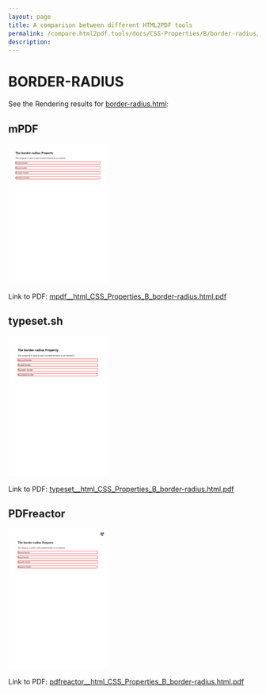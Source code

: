 ```yaml
---
layout: page
title: A comparison between different HTML2PDF tools
permalink: /compare.html2pdf.tools/docs/CSS-Properties/B/border-radius/
description: 
---
```


# BORDER-RADIUS

See the Rendering results for [border-radius.html](/html/CSS%20Properties/B/border-radius.html):

## mPDF
![](mpdf__html_CSS_Properties_B_border-radius.html.png) 

Link to PDF: [mpdf__html_CSS_Properties_B_border-radius.html.pdf](mpdf__html_CSS_Properties_B_border-radius.html.pdf)

## typeset.sh
![](typeset__html_CSS_Properties_B_border-radius.html.png) 

Link to PDF: [typeset__html_CSS_Properties_B_border-radius.html.pdf](typeset__html_CSS_Properties_B_border-radius.html.pdf)

## PDFreactor
![](pdfreactor__html_CSS_Properties_B_border-radius.html.png) 

Link to PDF: [pdfreactor__html_CSS_Properties_B_border-radius.html.pdf](pdfreactor__html_CSS_Properties_B_border-radius.html.pdf)
